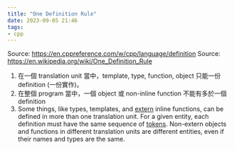 ```yaml
---
title: "One Definition Rule"
date: 2023-09-05 21:46
tags:
- cpp
---
```

Source: https://en.cppreference.com/w/cpp/language/definition
Source: https://en.wikipedia.org/wiki/One_Definition_Rule

1. 在一個 translation unit 當中，template, type, function, object 只能一份 definition (一份實作)。
2. 在整個 program 當中，一個 object 或 non-inline function 不能有多於一個 definition
3. Some things, like types, templates, and [extern](https://en.wikipedia.org/wiki/Extern "Extern") inline functions, can be defined in more than one translation unit. For a given entity, each definition must have the same sequence of [tokens](https://en.wikipedia.org/wiki/Lexical_analysis "Lexical analysis"). Non-extern objects and functions in different translation units are different entities, even if their names and types are the same.